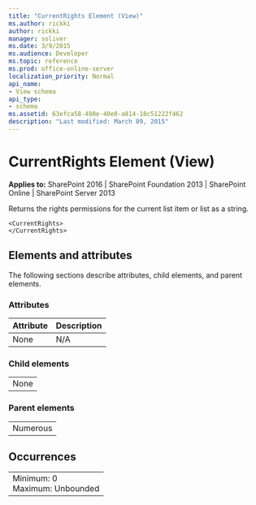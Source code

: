 ```yaml
---
title: "CurrentRights Element (View)"
ms.author: rickki
author: rickki
manager: soliver
ms.date: 3/9/2015
ms.audience: Developer
ms.topic: reference
ms.prod: office-online-server
localization_priority: Normal
api_name:
- View schema
api_type:
- schema
ms.assetid: 63efca58-480e-40e0-a814-18c51222f462
description: "Last modified: March 09, 2015"
---
```


# CurrentRights Element (View)

 
  
 **Applies to:** SharePoint 2016 | SharePoint Foundation 2013 | SharePoint Online | SharePoint Server 2013
  
Returns the rights permissions for the current list item or list as a string.
  
```
<CurrentRights>
</CurrentRights>
```

## Elements and attributes

The following sections describe attributes, child elements, and parent elements.

### Attributes

|**Attribute**|**Description**|
|:-----|:-----|
|None  <br/> |N/A  <br/> |
   
### Child elements

||
|:-----|
|None |
   
### Parent elements

||
|:-----|
|Numerous |
   
## Occurrences

||
|:-----|
|Minimum: 0  <br/> Maximum: Unbounded  <br/> |
   

